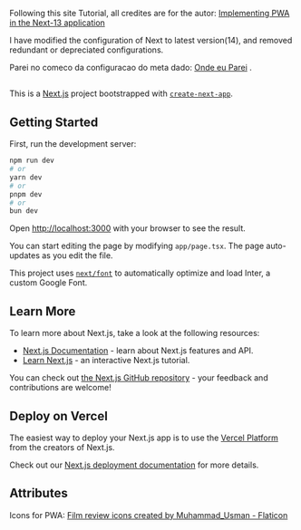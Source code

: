 Following this site Tutorial, all credites are for the autor: [Implementing PWA in the Next-13 application](https://medium.com/readytowork-org/implementing-pwa-in-the-next-13-application-3e46f6b3f6d8)

I have modified the configuration of Next to latest version(14), and removed redundant or depreciated configurations.

Parei no comeco da configuracao do meta dado:
[Onde eu Parei](https://medium.com/readytowork-org/implementing-pwa-in-the-next-13-application-3e46f6b3f6d8#:~:text=The%20above%20code%20sets%20up%20a%20Next.js%20application%20with%20PWA%20capabilities%20using%20the%20next%2Dpwa%20package.%20It%20configures%20various%20options%20related%20to%20React%20Strict%20Mode%2C%20minification%2C%20service%20worker%20behavior%2C%20and%20PWA%20registration%20based%20on%20the%20development%20environment)
.
##

This is a [Next.js](https://nextjs.org/) project bootstrapped with [`create-next-app`](https://github.com/vercel/next.js/tree/canary/packages/create-next-app).

## Getting Started

First, run the development server:

```bash
npm run dev
# or
yarn dev
# or
pnpm dev
# or
bun dev
```

Open [http://localhost:3000](http://localhost:3000) with your browser to see the result.

You can start editing the page by modifying `app/page.tsx`. The page auto-updates as you edit the file.

This project uses [`next/font`](https://nextjs.org/docs/basic-features/font-optimization) to automatically optimize and load Inter, a custom Google Font.

## Learn More

To learn more about Next.js, take a look at the following resources:

- [Next.js Documentation](https://nextjs.org/docs) - learn about Next.js features and API.
- [Learn Next.js](https://nextjs.org/learn) - an interactive Next.js tutorial.

You can check out [the Next.js GitHub repository](https://github.com/vercel/next.js/) - your feedback and contributions are welcome!

## Deploy on Vercel

The easiest way to deploy your Next.js app is to use the [Vercel Platform](https://vercel.com/new?utm_medium=default-template&filter=next.js&utm_source=create-next-app&utm_campaign=create-next-app-readme) from the creators of Next.js.

Check out our [Next.js deployment documentation](https://nextjs.org/docs/deployment) for more details.



## Attributes

Icons for PWA: <a href="https://www.flaticon.com/free-icons/film-review" title="film review icons">Film review icons created by Muhammad_Usman - Flaticon</a>
